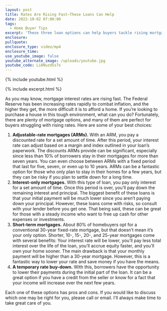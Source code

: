 ```yaml
---
layout: post
title: Rates Are Rising Fast—These Loans Can Help
date: 2022-10-02 07:00:00
tags:
  - Home Buyer Tips
excerpt: 'These three loan options can help buyers tackle rising mortgage rates. '
enclosure:
pullquote:
enclosure_type: video/mp4
enclosure_time:
use_youtube_image: false
youtube_alternate_image: /uploads/youtube.jpg
youtube_code: Li8Nuzd5s7s
---
```

{% include youtube.html %}

{% include excerpt.html %}

As you may know, mortgage interest rates are rising fast. The Federal Reserve has been increasing rates rapidly to combat inflation, and the higher they get, the more difficult it is to afford a home. If you’re looking to purchase a house in this tough environment, what can you do? Fortunately, there are plenty of mortgage options, and many of them are perfect for buyers struggling with rising rates. Here are some of your best choices:

1. **Adjustable-rate mortgages (ARMs).** With an ARM, you pay a discounted rate for a set amount of time. After this period, your interest rate can adjust based on a margin and index outlined in your loan’s paperwork. The discounts ARMs provide can be significant, especially since less than 10% of borrowers stay in their mortgages for more than seven years. You can even choose between ARMs with a fixed period that last for five, seven, or even up to 10 years. ARMs can be a fantastic option for those who only plan to stay in their homes for a few years, but they can be risky if you plan to settle down for a long time.&nbsp;
2. **Interest-only mortgages.** With this type of loan, you pay only interest for a set amount of time. Once this period is over, you’ll pay down the remaining interest and principal. The biggest benefit of these loans is that your initial payment will be much lower since you aren’t paying down your principal. However, these loans come with risks, so consult with your lender before you get one. That being said, these can be great for those with a steady income who want to free up cash for other expenses or investments.&nbsp;
3. **Short-term mortgages.** About 80% of homebuyers opt for a conventional 30-year fixed-rate mortgage, but that doesn’t mean it’s your only option. Shorter, 10-, 15-, 20-, and 25-year mortgages come with several benefits: Your interest rate will be lower, you’ll pay less total interest over the life of the loan, you’ll accrue equity faster, and you’ll own your home sooner. The main drawback is that your monthly payment will be higher than a 30-year mortgage. However, this is a fantastic way to lower your rate and save money if you have the means.&nbsp;
4. **A temporary rate buy-down.** With this, borrowers have the opportunity to lower their payments during the initial part of the loan. It can be a great option if you have a credit from the seller or know for a fact that your income will increase over the next few years.

Each one of these options has pros and cons. If you would like to discuss which one may be right for you, please call or email. I'll always make time to take great care of you.